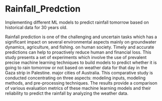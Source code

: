 # Rainfall_Predction
Implementing different ML models to predict rainfall tomorrow based on historical data for 30 years old.

Rainfall prediction is one of the challenging and uncertain tasks which has a significant impact on several environmental aspects mainly on groundwater dynamics, agriculture, and fishing.  on human society. Timely and accurate predictions can help to proactively reduce human and financial loss. This study presents a set of experiments which involve the use of prevalent precise machine learning techniques to build models to predict whether it is going to rain tomorrow or not based on weather data for that day in the Gaza strip in Palestine. major cities of Australia. This comparative study is conducted concentrating on three aspects: modeling inputs, modeling methods, and pre-processing techniques. The results provide a comparison of various evaluation metrics of these machine learning models and their reliability to predict the rainfall by analyzing the weather data.
